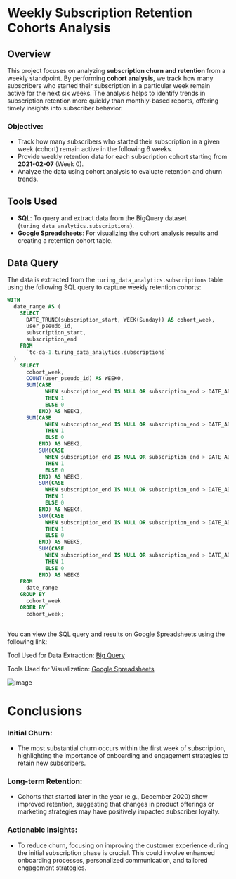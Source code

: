 # Weekly Subscription Retention Cohorts Analysis

## Overview
This project focuses on analyzing **subscription churn and retention** from a weekly standpoint. By performing **cohort analysis**, we track how many subscribers who started their subscription in a particular week remain active for the next six weeks. The analysis helps to identify trends in subscription retention more quickly than monthly-based reports, offering timely insights into subscriber behavior.

### Objective:
- Track how many subscribers who started their subscription in a given week (cohort) remain active in the following 6 weeks.
- Provide weekly retention data for each subscription cohort starting from **2021-02-07** (Week 0).
- Analyze the data using cohort analysis to evaluate retention and churn trends.

## Tools Used
- **SQL**: To query and extract data from the BigQuery dataset (`turing_data_analytics.subscriptions`).
- **Google Spreadsheets**: For visualizing the cohort analysis results and creating a retention cohort table.

## Data Query
The data is extracted from the `turing_data_analytics.subscriptions` table using the following SQL query to capture weekly retention cohorts:

```sql
WITH
  date_range AS (
    SELECT
      DATE_TRUNC(subscription_start, WEEK(Sunday)) AS cohort_week,
      user_pseudo_id,
      subscription_start,
      subscription_end
    FROM
      `tc-da-1.turing_data_analytics.subscriptions`
  )
    SELECT
      cohort_week,
      COUNT(user_pseudo_id) AS WEEK0,
      SUM(CASE 
            WHEN subscription_end IS NULL OR subscription_end > DATE_ADD(cohort_week, INTERVAL 1 WEEK) 
            THEN 1 
            ELSE 0 
          END) AS WEEK1,
      SUM(CASE 
            WHEN subscription_end IS NULL OR subscription_end > DATE_ADD(cohort_week, INTERVAL 2 WEEK)
            THEN 1 
            ELSE 0 
          END) AS WEEK2,
          SUM(CASE 
            WHEN subscription_end IS NULL OR subscription_end > DATE_ADD(cohort_week, INTERVAL 3 WEEK)
            THEN 1 
            ELSE 0 
          END) AS WEEK3,
          SUM(CASE 
            WHEN subscription_end IS NULL OR subscription_end > DATE_ADD(cohort_week, INTERVAL 4 WEEK)
            THEN 1 
            ELSE 0  
          END) AS WEEK4,
          SUM(CASE 
            WHEN subscription_end IS NULL OR subscription_end > DATE_ADD(cohort_week, INTERVAL 5 WEEK)
            THEN 1 
            ELSE 0 
          END) AS WEEK5,
          SUM(CASE 
            WHEN subscription_end IS NULL OR subscription_end > DATE_ADD(cohort_week, INTERVAL 6 WEEK)
            THEN 1 
            ELSE 0 
          END) AS WEEK6
    FROM
      date_range
    GROUP BY
      cohort_week
    ORDER BY
      cohort_week;
  
```
You can view the SQL query and results on Google Spreadsheets using the following link:

Tool Used for Data Extraction: [Big Query](https://console.cloud.google.com/bigquery?sq=147855269776:2d90f9e43c2141bdacd6ecd73f602fa1)

Tools Used for Visualization: [ Google Spreadsheets](https://docs.google.com/spreadsheets/d/1R8ElaVXHzVxggwAm4bdVq9SKnh9smtWcBZe8eJQbIs0/edit?usp=sharing)

![image](https://github.com/user-attachments/assets/773b5a43-d0f8-4d57-9593-1fc53ffbf26b)

# Conclusions
### Initial Churn:
-    The most substantial churn occurs within the first week of subscription, highlighting the importance of onboarding and engagement strategies to retain new subscribers.
### Long-term Retention:
- Cohorts that started later in the year (e.g., December 2020) show improved retention, suggesting that changes in product offerings or marketing strategies may have positively impacted subscriber loyalty.

### Actionable Insights:
-  To reduce churn, focusing on improving the customer experience during the initial subscription phase is crucial. This could involve enhanced onboarding processes, personalized communication, and tailored engagement strategies.
